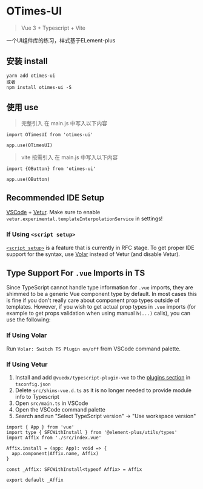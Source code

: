 # OTimes-UI
> Vue 3 + Typescript + Vite

一个UI组件库的练习，样式基于ELement-plus

## 安装 install
```
yarn add otimes-ui
或者
npm install otimes-ui -S
```

## 使用 use
> 完整引入
在 main.js 中写入以下内容
```
import OTimesUI from 'otimes-ui'

app.use(OTimesUI)
```
> vite 按需引入
在 main.js 中写入以下内容
```
import {OButton} from 'otimes-ui'

app.use(OButton)
```


## Recommended IDE Setup

[VSCode](https://code.visualstudio.com/) + [Vetur](https://marketplace.visualstudio.com/items?itemName=octref.vetur). Make sure to enable `vetur.experimental.templateInterpolationService` in settings!

### If Using `<script setup>`

[`<script setup>`](https://github.com/vuejs/rfcs/pull/227) is a feature that is currently in RFC stage. To get proper IDE support for the syntax, use [Volar](https://marketplace.visualstudio.com/items?itemName=johnsoncodehk.volar) instead of Vetur (and disable Vetur).

## Type Support For `.vue` Imports in TS

Since TypeScript cannot handle type information for `.vue` imports, they are shimmed to be a generic Vue component type by default. In most cases this is fine if you don't really care about component prop types outside of templates. However, if you wish to get actual prop types in `.vue` imports (for example to get props validation when using manual `h(...)` calls), you can use the following:

### If Using Volar

Run `Volar: Switch TS Plugin on/off` from VSCode command palette.

### If Using Vetur

1. Install and add `@vuedx/typescript-plugin-vue` to the [plugins section](https://www.typescriptlang.org/tsconfig#plugins) in `tsconfig.json`
2. Delete `src/shims-vue.d.ts` as it is no longer needed to provide module info to Typescript
3. Open `src/main.ts` in VSCode
4. Open the VSCode command palette
5. Search and run "Select TypeScript version" -> "Use workspace version"

```
import { App } from 'vue'
import type { SFCWithInstall } from '@element-plus/utils/types'
import Affix from './src/index.vue'

Affix.install = (app: App): void => {
  app.component(Affix.name, Affix)
}

const _Affix: SFCWithInstall<typeof Affix> = Affix

export default _Affix
```

